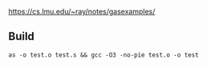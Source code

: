 https://cs.lmu.edu/~ray/notes/gasexamples/

## Build
`` as -o test.o test.s && gcc -O3 -no-pie test.o -o test ``